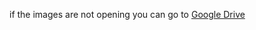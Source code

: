 if the images are not opening you can go to [Google Drive](https://drive.google.com/drive/folders/15x41NISSRQachEfqXVZ_9s4Z6FmHa44p?usp=sharing)
